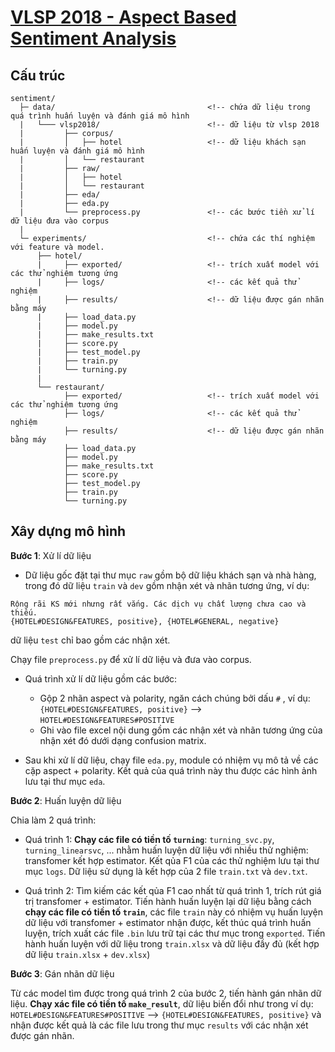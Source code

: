 # [VLSP 2018 - Aspect Based Sentiment Analysis](http://vlsp.org.vn/vlsp2018/eval/sa)

## Cấu trúc

```
sentiment/
  ├─ data/                                  <!-- chứa dữ liệu trong quá trình huấn luyện và đánh giá mô hình 
  |   └─── vlsp2018/                        <!-- dữ liệu từ vlsp 2018
  |         ├── corpus/   
  |         │   ├── hotel                   <!-- dữ liệu khách sạn huấn luyện và đánh giá mô hình
  |         │   └── restaurant              
  |         ├── raw/                        
  |         │   ├── hotel
  |         │   └── restaurant 
  |         ├── eda/
  |         ├── eda.py           
  |         └── preprocess.py               <!-- các bước tiền xử lí dữ liệu đưa vào corpus
  |
  └─ experiments/                           <!-- chứa các thí nghiệm với feature và model.
      ├── hotel/                             
      |     ├── exported/                   <!-- trích xuất model với các thử nghiệm tương ứng
      |     ├── logs/                       <!-- các kết quả thử nghiệm
      |     ├── results/                    <!-- dữ liệu được gán nhãn bằng máy
      |     ├── load_data.py                
      |     ├── model.py                    
      |     ├── make_results.txt                
      |     ├── score.py                    
      |     ├── test_model.py               
      |     ├── train.py                    
      |     └── turning.py                  
      |
      └── restaurant/
            ├── exported/                   <!-- trích xuất model với các thử nghiệm tương ứng
            ├── logs/                       <!-- các kết quả thử nghiệm
            ├── results/                    <!-- dữ liệu được gán nhãn bằng máy 
            ├── load_data.py                
            ├── model.py                    
            ├── make_results.txt                
            ├── score.py                    
            ├── test_model.py               
            ├── train.py                    
            └── turning.py  
```
## Xây dựng mô hình

**Bước 1**: Xử lí dữ liệu  

- Dữ liệu gốc đặt tại thư mục `raw` gồm bộ dữ liệu khách sạn và nhà hàng, trong đó dữ liệu `train` và `dev` gồm nhận xét và nhãn tương ứng, ví dụ:
```
Rộng rãi KS mới nhưng rất vắng. Các dịch vụ chất lượng chưa cao và thiếu.
{HOTEL#DESIGN&FEATURES, positive}, {HOTEL#GENERAL, negative}
```
dữ liệu `test` chỉ bao gồm các nhận xét.

Chạy file `preprocess.py` để xử lí dữ liệu và đưa vào corpus.

- Quá trình xử lí dữ liệu gồm các bước:
   
   - Gộp 2 nhãn aspect và polarity, ngăn cách chúng bởi dấu `#`
  , ví dụ: `{HOTEL#DESIGN&FEATURES, positive}` --> `HOTEL#DESIGN&FEATURES#POSITIVE`
  - Ghi vào file excel nội dung gồm các nhận xét và nhãn tương ứng của nhận xét đó dưới dạng confusion matrix.
 - Sau khi xử lí dữ liệu, chạy file `eda.py`, module có nhiệm vụ mô tả về các cặp aspect + polarity. Kết quả của quá trình này thu được các hình ảnh lưu tại thư mục `eda`.

**Bước 2**: Huấn luyện dữ liệu

Chia làm 2 quá trình:
- Quá trình 1: **Chạy các file có tiền tố `turning`**: `turning_svc.py`, `turning_linearsvc`, ... nhằm huấn luyện dữ liệu với nhiều thử nghiệm: transfomer kết hợp estimator. Kết qủa F1 của các thử nghiệm lưu tại thư mục `logs`. Dữ liệu sử dụng là kết hợp của 2 file `train.txt` và `dev.txt`. 

- Quá trình 2: Tìm kiếm các kết qủa F1 cao nhất từ quá trình 1, trích rút giá trị transfomer + estimator. Tiến hành huấn luyện lại dữ liệu bằng cách **chạy các file có tiền tố `train`**, các file `train` này có nhiệm vụ huấn luyện dữ liệu với transfomer + estimator nhận được, kết thúc quá trình huấn luyện, trích xuất các file `.bin` lưu trữ tại các thư mục trong `exported`. Tiến hành huấn luyện với dữ liệu trong `train.xlsx` và dữ liệu đầy đủ (kết hợp dữ liệu `train.xlsx` + `dev.xlsx`)

**Bước 3**: Gán nhãn dữ liệu

Từ các model tìm được trong quá trình 2 của bước 2, tiến hành gán nhãn dữ liệu. **Chạy xác file có tiền tố `make_result`**, dữ liệu biến đổi như trong ví dụ: `HOTEL#DESIGN&FEATURES#POSITIVE` --> `{HOTEL#DESIGN&FEATURES, positive}` và nhận được kết quả là các file lưu trong thư mục `results` với các nhận xét được gán nhãn.
